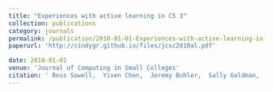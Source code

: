 ```yaml
---
title: "Experiences with active learning in CS 3"
collection: publications
category: journals
permalink: /publication/2010-01-01-Experiences-with-active-learning-in-CS-3
paperurl: 'http://cindygr.github.io/files/jcsc2010al.pdf'

date: 2010-01-01
venue: 'Journal of Computing in Small Colleges'
citation: ' Ross Sowell,  Yixen Chen,  Jeremy Buhler,  Sally Goldman,  Cindy Grimm,  Kenneth Goldman, &quot;Experiences with active learning in CS 3.&quot; Journal of Computing in Small Colleges, 2010.'
---
```



